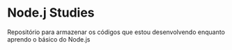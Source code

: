 # Node.j Studies
Repositório para armazenar os códigos que estou desenvolvendo enquanto aprendo o básico do Node.js